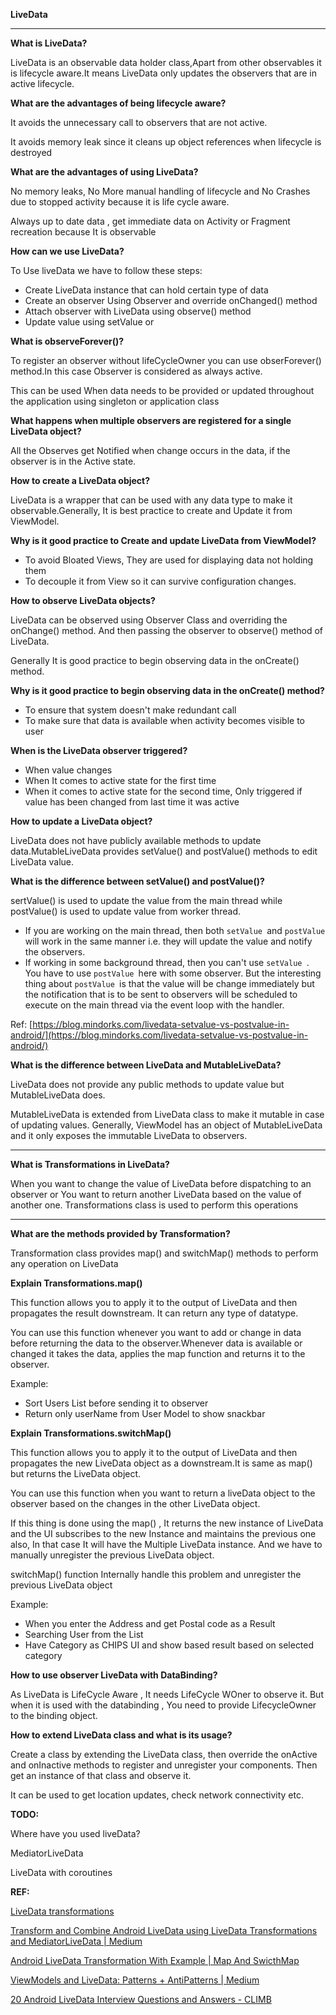 <!-- Output copied to clipboard! -->

<!-----

Yay, no errors, warnings, or alerts!

Conversion time: 0.549 seconds.


Using this Markdown file:

1. Paste this output into your source file.
2. See the notes and action items below regarding this conversion run.
3. Check the rendered output (headings, lists, code blocks, tables) for proper
   formatting and use a linkchecker before you publish this page.

Conversion notes:

* Docs to Markdown version 1.0β34
* Fri May 05 2023 02:05:25 GMT-0700 (PDT)
* Source doc: LiveData
----->


**LiveData**


---

**What is LiveData?**

LiveData is an observable data holder class,Apart from other observables it is lifecycle aware.It means LiveData only updates the observers that are in active lifecycle.

**What are the advantages of being lifecycle aware?**

It avoids the unnecessary call to observers that are not active.

It avoids memory leak since it cleans up object references when lifecycle is destroyed

**What are the advantages of using LiveData?**

No memory leaks, No More manual handling of lifecycle and No Crashes due to stopped activity because it is life cycle aware.

Always up to date data , get immediate data on Activity or Fragment recreation because It is observable

**How can we use LiveData?**

To Use liveData we have to follow these steps:



* Create LiveData instance that can hold certain type of data
* Create an observer Using Observer and override onChanged() method
* Attach observer with LiveData using observe() method
* Update value using setValue or 

**What is observeForever()?**

To register an observer without lifeCycleOwner you can use obserForever() method.In this case Observer is considered as always active. 

This can be used When data needs to be provided or updated  throughout the application using singleton or application class

**What happens when multiple observers are registered for a single LiveData object?**

All the Observes get Notified when change occurs in the data, if the observer is in the Active state.

**How to create a LiveData object?**

LiveData is a wrapper that can be used with any data type to make it observable.Generally,  It is best practice to create and Update it from ViewModel.

**Why is it good practice to Create and update LiveData from ViewModel?**



* To avoid Bloated Views, They are used for displaying data not holding them
* To decouple it from View so it can survive configuration changes.

**How to observe LiveData objects?**

LiveData can be observed using Observer Class and overriding the onChange() method. And then passing the observer to observe() method of LiveData.

Generally It is good practice to begin observing  data in the onCreate() method.

**Why is it good practice to begin observing  data in the onCreate() method?**



* To ensure that system doesn't make redundant call
* To make sure that data is available when activity becomes visible to user

**When is the LiveData observer triggered?**



* When value changes
* When It comes to active state for the first time
* When it comes to active state for the second time, Only triggered if value has been changed from last time it was active

**How to update a LiveData object?**

LiveData does not have publicly available methods to update data.MutableLiveData provides setValue() and postValue() methods to edit LiveData value.

**What is the difference between setValue() and postValue()?**

sertValue() is used to update the value from the main thread while postValue() is used to update value from worker thread.



* If you are working on the main thread, then both `setValue `and `postValue `will work in the same manner i.e. they will update the value and notify the observers.
* If working in some background thread, then you can't use `setValue `. You have to use `postValue `here with some observer. But the interesting thing about `postValue `is that the value will be change immediately but the notification that is to be sent to observers will be scheduled to execute on the main thread via the event loop with the handler.

Ref: [https://blog.mindorks.com/livedata-setvalue-vs-postvalue-in-android/](https://blog.mindorks.com/livedata-setvalue-vs-postvalue-in-android/)

**What is the difference between LiveData and MutableLiveData?**

LiveData does not provide any public methods to update value but MutableLiveData does.

MutableLiveData is extended from LiveData class to make it mutable in case of updating values. Generally, ViewModel has an object of MutableLiveData and it only exposes the immutable LiveData to observers.

** **

**What is Transformations in LiveData?**

When you want to change the value of LiveData before dispatching to an observer or You want to return another LiveData based on the value of another one. Transformations class is used to perform this operations

** **

**What are the methods provided by Transformation?**

Transformation class provides map() and switchMap() methods to perform any operation on LiveData

**Explain Transformations.map()**

This function allows you to apply it to the output of LiveData and then propagates the result downstream. It can return any type of datatype.

You can use this function whenever you want to add or change in data  before returning the data to the observer.Whenever data is available or changed it takes the data, applies the map function and returns it to the observer.

Example: 



* Sort Users List before sending it to observer
* Return only userName from User Model to show snackbar

**Explain Transformations.switchMap()**

This function allows you to apply it to the output of LiveData and then propagates the new LiveData object as a downstream.It is same as map() but returns the LiveData object.

You can use this function when you want to return a liveData object to the observer based on the changes in the other LiveData object.

If this thing is done using the map() , It returns the new instance of LiveData and the UI subscribes to the new Instance and maintains the previous one also, In that case It will have the Multiple LiveData instance. And  we have to manually unregister the previous LiveData object.

switchMap() function Internally handle this problem and unregister the previous LiveData object

Example:



* When you enter the Address and get Postal code as a Result
* Searching User from the List 
* Have Category as CHIPS UI and show based result based on selected category

**How to use observer LiveData with DataBinding?**

As LiveData is LifeCycle Aware , It needs LifeCycle WOner to observe it. But when it is used with the databinding , You need to provide LifecycleOwner to the binding object.

**How to extend LiveData class and what is its usage?**

Create a class by extending the LiveData class, then override the onActive and onInactive methods to register and unregister your components. Then get an instance of that class and observe it.

It can be used to get location updates, check network connectivity etc. 

**TODO:**

Where have you used liveData?

MediatorLiveData

LiveData with coroutines

**REF:**

[LiveData transformations](https://proandroiddev.com/livedata-transformations-4f120ac046fc)

[Transform and Combine Android LiveData using LiveData Transformations and MediatorLiveData | Medium](https://medium.com/@pramahalqavi/transform-and-combine-android-livedata-using-livedata-transformations-and-mediatorlivedata-c48eaeb526e7)

[Android LiveData Transformation With Example | Map And SwicthMap](https://codinginfinite.com/android-livedata-transformation-example/)

[ViewModels and LiveData: Patterns + AntiPatterns  | Medium](https://medium.com/androiddevelopers/viewmodels-and-livedata-patterns-antipatterns-21efaef74a54)

[20 Android LiveData Interview Questions and Answers - CLIMB](https://climbtheladder.com/android-livedata-interview-questions/)
